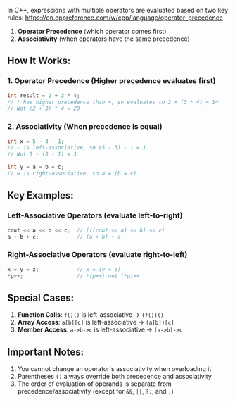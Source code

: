 In C++, expressions with multiple operators are evaluated based on two key rules:
https://en.cppreference.com/w/cpp/language/operator_precedence

1. **Operator Precedence** (which operator comes first)
2. **Associativity** (when operators have the same precedence)

## How It Works:

### 1. Operator Precedence (Higher precedence evaluates first)
```cpp
int result = 2 + 3 * 4; 
// * has higher precedence than +, so evaluates to 2 + (3 * 4) = 14
// Not (2 + 3) * 4 = 20
```

### 2. Associativity (When precedence is equal)
```cpp
int x = 5 - 3 - 1; 
// - is left-associative, so (5 - 3) - 1 = 1
// Not 5 - (3 - 1) = 3

int y = a = b = c; 
// = is right-associative, so a = (b = c)
```

## Key Examples:

### Left-Associative Operators (evaluate left-to-right)
```cpp
cout << a << b << c;  // (((cout << a) << b) << c)
a + b + c;            // (a + b) + c
```

### Right-Associative Operators (evaluate right-to-left)
```cpp
x = y = z;            // x = (y = z)
*p++;                 // *(p++) not (*p)++
```

## Special Cases:

1. **Function Calls**: `f()()` is left-associative → `(f())()`
2. **Array Access**: `a[b][c]` is left-associative → `(a[b])[c]`
3. **Member Access**: `a->b->c` is left-associative → `(a->b)->c`

## Important Notes:

1. You cannot change an operator's associativity when overloading it
2. Parentheses `()` always override both precedence and associativity
3. The order of evaluation of operands is separate from precedence/associativity (except for `&&`, `||`, `?:`, and `,`)

